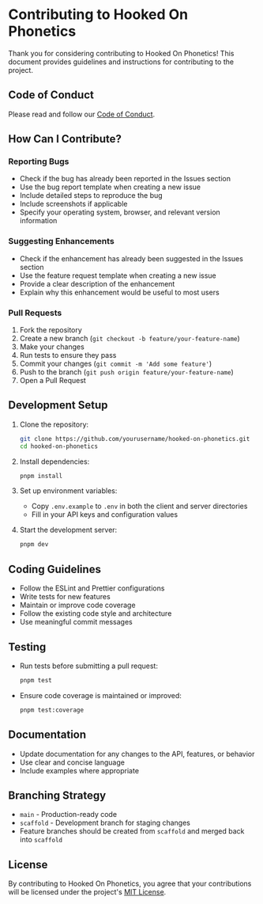 # Contributing to Hooked On Phonetics

Thank you for considering contributing to Hooked On Phonetics! This document provides guidelines and instructions for contributing to the project.

## Code of Conduct

Please read and follow our [Code of Conduct](CODE_OF_CONDUCT.md).

## How Can I Contribute?

### Reporting Bugs

- Check if the bug has already been reported in the Issues section
- Use the bug report template when creating a new issue
- Include detailed steps to reproduce the bug
- Include screenshots if applicable
- Specify your operating system, browser, and relevant version information

### Suggesting Enhancements

- Check if the enhancement has already been suggested in the Issues section
- Use the feature request template when creating a new issue
- Provide a clear description of the enhancement
- Explain why this enhancement would be useful to most users

### Pull Requests

1. Fork the repository
2. Create a new branch (`git checkout -b feature/your-feature-name`)
3. Make your changes
4. Run tests to ensure they pass
5. Commit your changes (`git commit -m 'Add some feature'`)
6. Push to the branch (`git push origin feature/your-feature-name`)
7. Open a Pull Request

## Development Setup

1. Clone the repository:
   ```bash
   git clone https://github.com/yourusername/hooked-on-phonetics.git
   cd hooked-on-phonetics
   ```

2. Install dependencies:
   ```bash
   pnpm install
   ```

3. Set up environment variables:
   - Copy `.env.example` to `.env` in both the client and server directories
   - Fill in your API keys and configuration values

4. Start the development server:
   ```bash
   pnpm dev
   ```

## Coding Guidelines

- Follow the ESLint and Prettier configurations
- Write tests for new features
- Maintain or improve code coverage
- Follow the existing code style and architecture
- Use meaningful commit messages

## Testing

- Run tests before submitting a pull request:
  ```bash
  pnpm test
  ```

- Ensure code coverage is maintained or improved:
  ```bash
  pnpm test:coverage
  ```

## Documentation

- Update documentation for any changes to the API, features, or behavior
- Use clear and concise language
- Include examples where appropriate

## Branching Strategy

- `main` - Production-ready code
- `scaffold` - Development branch for staging changes
- Feature branches should be created from `scaffold` and merged back into `scaffold`

## License

By contributing to Hooked On Phonetics, you agree that your contributions will be licensed under the project's [MIT License](LICENSE).
